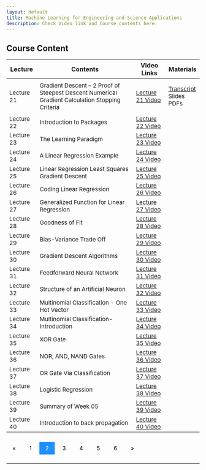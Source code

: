 ```yaml
---
layout: default
title: Machine Learning for Engineering and Science Applications
description: Check Video link and Course contents here.
---
```


## Course Content

<style>
.pagination a {
  color: black;
  float: center;
  padding: 8px 16px;
  text-decoration: none;
  transition: background-color .3s;
}

.pagination a.active {
  background-color: dodgerblue;
  color: white;
}

.pagination a:hover:not(.active) {background-color: #ddd;}
</style>

<table>
<thead>
<tr>
<th>Lecture</th>
<th>Contents</th>
  <th>Video Links</th>
  <th>Materials</th>
</tr>
</thead>
<tbody>
<tr>
<td style="font-size: 15px;">Lecture 21</td>
<td style="font-size: 15px;">Gradient Descent – 2 Proof of Steepest Descent Numerical Gradient Calculation Stopping Criteria</td>
  <td style="font-size: 15px;"><a href="https://youtu.be/S-I_ZITulbM">Lecture 21 Video</a></td>
<td style="font-size: 15px;"><p><a href="https://drive.google.com/drive/folders/1v7Qtk46F1g8k8lVuoPf7KqDjYJq1MhSp">Transcript</a><br>
  Slides<br>
  PDFs</p></td>
</tr>
  <tr>
  <td style="font-size: 15px;">Lecture 22</td>
<td style="font-size: 15px;">Introduction to Packages</td>
  <td style="font-size: 15px;"><a href="https://youtu.be/QqMKFCuyJTc">Lecture 22 Video</a></td>
<td></td>
</tr>
  <tr>
<td style="font-size: 15px;">Lecture 23</td>
<td style="font-size: 15px;">The Learning Paradigm</td>
  <td style="font-size: 15px;"><a href="https://youtu.be/WiqiCk9hOqo">Lecture 23 Video</a></td>
<td></td>
</tr>
   <tr>
<td style="font-size: 15px;" >Lecture 24</td>
<td style="font-size: 15px;">A Linear Regression Example</td>
  <td style="font-size: 15px;"><a href="https://youtu.be/lnZGbWzkbpo">Lecture 24 Video</a></td>
<td></td>
</tr>
   <tr>
<td style="font-size: 15px;">Lecture 25</td>
<td style="font-size: 15px;">Linear Regression Least Squares Gradient Descent</td>
  <td style="font-size: 15px;"><a href="https://youtu.be/wjhT2YFNmlw">Lecture 25 Video</a></td>
<td></td>
</tr>
   <tr>
<td style="font-size: 15px;">Lecture 26</td>
<td style="font-size: 15px;">Coding Linear Regression</td>
  <td style="font-size: 15px;"><a href="https://youtu.be/yjTqX5WFbRo">Lecture 26 Video</a></td>
<td></td>
</tr>
   <tr>
<td style="font-size: 15px;">Lecture 27</td>
<td style="font-size: 15px;">Generalized Function for Linear Regression</td>
  <td style="font-size: 15px;"><a href="https://youtu.be/CbDMkitCjHg">Lecture 27 Video</a></td>
<td></td>
</tr>
   <tr>
<td style="font-size: 15px;">Lecture 28</td>
<td style="font-size: 15px;">Goodness of Fit</td>
  <td style="font-size: 15px;"><a href="https://youtu.be/hdKrUoeUQjE">Lecture 28 Video</a></td>
<td></td>
</tr>
  <tr>
<td style="font-size: 15px;">Lecture 29</td>
<td style="font-size: 15px;">Bias-Variance Trade Off</td>
  <td style="font-size: 15px;"><a href="https://youtu.be/PiWZ9tCgxUE">Lecture 29 Video</a></td>
<td></td>
</tr>
  <tr>
<td style="font-size: 15px;">Lecture 30</td>
<td style="font-size: 15px;">Gradient Descent Algorithms</td>
  <td style="font-size: 15px;"><a href="https://youtu.be/8AT3AV-QcxM">Lecture 30 Video</a></td>
<td></td>
</tr>
   <tr>
<td style="font-size: 15px;">Lecture 31</td>
<td style="font-size: 15px;">Feedforward Neural Network</td>
  <td style="font-size: 15px;"><a href="https://youtu.be/jTzJ9zjC8nU">Lecture 31 Video</a></td>
<td></td>
</tr>
   <tr>
<td style="font-size: 15px;">Lecture 32</td>
<td style="font-size: 15px;">Structure of an Artificial Neuron</td>
  <td style="font-size: 15px;"><a href="https://youtu.be/etn27guX0Ks">Lecture 32 Video</a></td>
<td></td>
</tr>
   <tr>
<td style="font-size: 15px;">Lecture 33</td>
<td style="font-size: 15px;">Multinomial Classification - One Hot Vector</td>
  <td style="font-size: 15px;"><a href="https://youtu.be/W6Pvt-eWjTw">Lecture 33 Video</a></td>
<td></td>
</tr>
   <tr>
<td style="font-size: 15px;">Lecture 34</td>
<td style="font-size: 15px;">Multinomial Classification- Introduction</td>
  <td style="font-size: 15px;"><a href="https://youtu.be/Hg0VqCGCRZ4">Lecture 34 Video</a></td>
<td></td>
</tr>
   <tr>
<td style="font-size: 15px;">Lecture 35</td>
<td style="font-size: 15px;">XOR Gate</td>
  <td style="font-size: 15px;"><a href="https://youtu.be/Q5TwNpozIgI">Lecture 35 Video</a></td>
<td></td>
</tr>
   <tr>
<td style="font-size: 15px;">Lecture 36</td>
<td style="font-size: 15px;">NOR, AND, NAND Gates</td>
  <td style="font-size: 15px;"><a href="https://youtu.be/wIeqYG4c6Ho">Lecture 36 Video</a></td>
<td></td>
</tr>
   <tr>
<td style="font-size: 15px;">Lecture 37</td>
<td style="font-size: 15px;">OR Gate Via Classification</td>
  <td style="font-size: 15px;"><a href="https://youtu.be/SgAL603f4Es">Lecture 37 Video</a></td>
<td></td>
</tr>
   <tr>
<td style="font-size: 15px;">Lecture 38</td>
<td style="font-size: 15px;">Logistic Regression</td>
  <td style="font-size: 15px;"><a href="https://youtu.be/z9XAXXGwUzM">Lecture 38 Video</a></td>
<td></td>
</tr>
   <tr>
<td style="font-size: 15px;">Lecture 39</td>
<td style="font-size: 15px;">Summary of Week 05</td>
  <td style="font-size: 15px;"><a href="https://youtu.be/b1LDa4oLg28">Lecture 39 Video</a></td>
<td></td>
</tr>
   <tr>
<td style="font-size: 15px;">Lecture 40</td>
<td style="font-size: 15px;">Introduction to back propagation</td>
  <td style="font-size: 15px;"><a href="https://youtu.be/YJhDb_YXB-U">Lecture 40 Video</a></td>
<td></td>
</tr>
</tbody>
</table>
<br>
<div class="pagination">
  <a href="course_page.html">&laquo;</a>
  <a href="course_page.html">1</a>
  <a class="active" href="course_page2.html">2</a>
  <a href="course_page3.html">3</a>
  <a href="course_page4.html">4</a>
  <a href="course_page5.html">5</a>
  <a href="course_page6.html">6</a>
  <a href="course_page3.html">&raquo;</a>
</div>
<br>

---

